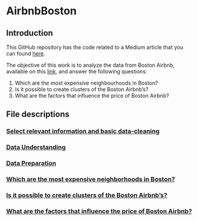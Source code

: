 # AirbnbBoston
## Introduction

This GitHub repository has the code related to a Medium article that you can found [here](https://fran-alliende.medium.com/boston-airbnbs-data-analysis-6d9971dfdf2).

The objective of this work is to analyze the data from Boston Airbnb, available on this [link](https://www.kaggle.com/airbnb/boston), and answer the following questions:

1. Which are the most expensive neighbourhoods in Boston?
2. Is it possible to create clusters of the Boston Airbnb’s?
3. What are the factors that influence the price of Boston Airbnb?

## File descriptions

### [Select relevant information and basic data-cleaning](https://github.com/FranciscaAlliende/AirbnbBoston/blob/main/1%20Select%20relevant%20information%20and%20basic%20data-cleaning.ipynb)

### [Data Understanding](https://github.com/FranciscaAlliende/AirbnbBoston/blob/main/2%20Data%20Understanding.ipynb)

### [Data Preparation](https://github.com/FranciscaAlliende/AirbnbBoston/blob/main/3%20Data%20Preparation.ipynb)

### [Which are the most expensive neighborhoods in Boston?](https://github.com/FranciscaAlliende/AirbnbBoston/blob/main/4%20Which%20are%20the%20most%20expensive%20neighborhoods%20in%20Boston.ipynb)

### [Is it possible to create clusters of the Boston Airbnb’s?](https://github.com/FranciscaAlliende/AirbnbBoston/blob/main/5%20Is%20it%20possible%20to%20create%20clusters%20of%20the%20Boston%20Airbnb%E2%80%99s.ipynb)

### [What are the factors that influence the price of Boston Airbnb?](https://github.com/FranciscaAlliende/AirbnbBoston/blob/main/6%20What%20are%20the%20factors%20that%20influence%20the%20price%20of%20Boston%20Airbnb.ipynb)
